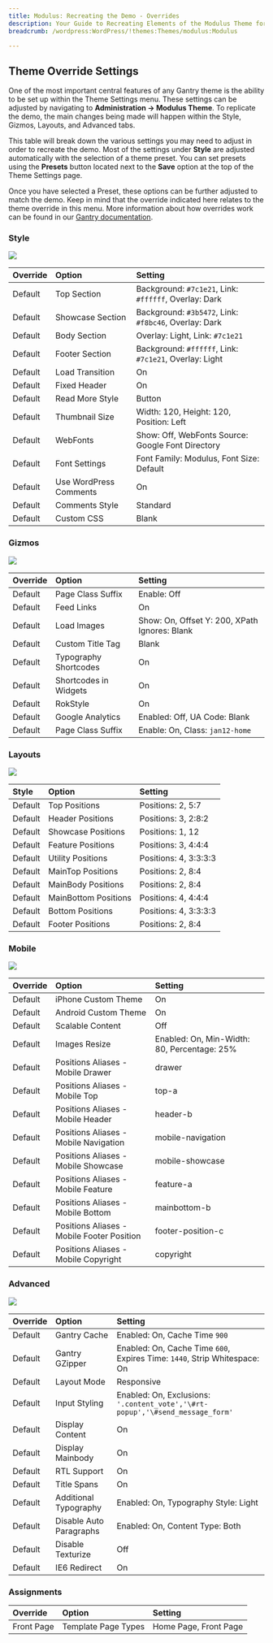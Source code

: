 ```yaml
---
title: Modulus: Recreating the Demo - Overrides
description: Your Guide to Recreating Elements of the Modulus Theme for WordPress
breadcrumb: /wordpress:WordPress/!themes:Themes/modulus:Modulus

---
```


Theme Override Settings
-----
One of the most important central features of any Gantry theme is the ability to be set up within the Theme Settings menu. These settings can be adjusted by navigating to **Administration -> Modulus Theme**. To replicate the demo, the main changes being made will happen within the Style, Gizmos, Layouts, and Advanced tabs.

This table will break down the various settings you may need to adjust in order to recreate the demo. Most of the settings under **Style** are adjusted automatically with the selection of a theme preset. You can set presets using the **Presets** button located next to the **Save** option at the top of the Theme Settings page.

Once you have selected a Preset, these options can be further adjusted to match the demo. Keep in mind that the override indicated here relates to the theme override in this menu. More information about how overrides work can be found in our [Gantry documentation][override].

### Style

![][style]

| Override | Option                 | Setting                                                |  
| :------- | :--------------------- | :----------------------------------------------------- |  
| Default  | Top Section            | Background: `#7c1e21`, Link: `#ffffff`, Overlay: Dark  |  
| Default  | Showcase Section       | Background: `#3b5472`, Link: `#f8bc46`, Overlay: Dark  |  
| Default  | Body Section           | Overlay: Light, Link: `#7c1e21`                        |  
| Default  | Footer Section         | Background: `#ffffff`, Link: `#7c1e21`, Overlay: Light |  
| Default  | Load Transition        | On                                                     |  
| Default  | Fixed Header           | On                                                     |  
| Default  | Read More Style        | Button                                                 |  
| Default  | Thumbnail Size         | Width: 120, Height: 120, Position: Left                |  
| Default  | WebFonts               | Show: Off, WebFonts Source: Google Font Directory      |  
| Default  | Font Settings          | Font Family: Modulus, Font Size: Default               |  
| Default  | Use WordPress Comments | On                                                     |  
| Default  | Comments Style         | Standard                                               |  
| Default  | Custom CSS             | Blank                                                  |  

### Gizmos

![][gizmos]

| Override | Option                | Setting                                       |  
| :------- | :-------------------- | :-------------------------------------------- |  
| Default  | Page Class Suffix     | Enable: Off                                   |  
| Default  | Feed Links            | On                                            |  
| Default  | Load Images           | Show: On, Offset Y: 200, XPath Ignores: Blank |  
| Default  | Custom Title Tag      | Blank                                         |  
| Default  | Typography Shortcodes | On                                            |  
| Default  | Shortcodes in Widgets | On                                            |  
| Default  | RokStyle              | On                                            |  
| Default  | Google Analytics      | Enabled: Off, UA Code: Blank                  |  
| Default  | Page Class Suffix     | Enable: On, Class: `jan12-home`               |

### Layouts

![][layouts]

| Style   | Option               | Setting               |  
| :------ | :------------------- | :-------------------- |  
| Default | Top Positions        | Positions: 2, 5:7     |  
| Default | Header Positions     | Positions: 3, 2:8:2   |  
| Default | Showcase Positions   | Positions: 1, 12      |  
| Default | Feature Positions    | Positions: 3, 4:4:4   |  
| Default | Utility Positions    | Positions: 4, 3:3:3:3 |  
| Default | MainTop Positions    | Positions: 2, 8:4     |  
| Default | MainBody Positions   | Positions: 2, 8:4     |  
| Default | MainBottom Positions | Positions: 4, 4:4:4   |  
| Default | Bottom Positions     | Positions: 4, 3:3:3:3 |  
| Default | Footer Positions     | Positions: 2, 8:4     |  

### Mobile

![][layouts]

| Override    | Option                                     | Setting                                     |
| :---------- | :----------                                | :----------                                 |
| Default     | iPhone Custom Theme                        | On                                          |
| Default     | Android Custom Theme                       | On                                          |
| Default     | Scalable Content                           | Off                                         |
| Default     | Images Resize                              | Enabled: On, Min-Width: 80, Percentage: 25% |
| Default     | Positions Aliases - Mobile Drawer          | drawer                                      |
| Default     | Positions Aliases - Mobile Top             | top-a                                       |
| Default     | Positions Aliases - Mobile Header          | header-b                                    |
| Default     | Positions Aliases - Mobile Navigation      | mobile-navigation                           |
| Default     | Positions Aliases - Mobile Showcase        | mobile-showcase                             |
| Default     | Positions Aliases - Mobile Feature         | feature-a                                   |
| Default     | Positions Aliases - Mobile Bottom          | mainbottom-b                                |
| Default     | Positions Aliases - Mobile Footer Position | footer-position-c                           |
| Default     | Positions Aliases - Mobile Copyright       | copyright                                   |

### Advanced

![][advanced]

| Override | Option                  | Setting                                                                       |  
| :------- | :---------------------- | :---------------------------------------------------------------------------- |  
| Default  | Gantry Cache            | Enabled: On, Cache Time `900`                                                 |  
| Default  | Gantry GZipper          | Enabled: On, Cache Time `600`, Expires Time: `1440`, Strip Whitespace: On     |  
| Default  | Layout Mode             | Responsive                                                                    |  
| Default  | Input Styling           | Enabled: On, Exclusions: `'.content_vote','\#rt-popup','\#send_message_form'` |  
| Default  | Display Content         | On                                                                            |  
| Default  | Display Mainbody        | On                                                                            |  
| Default  | RTL Support             | On                                                                            |  
| Default  | Title Spans             | On                                                                            |  
| Default  | Additional Typography   | Enabled: On, Typography Style: Light                                          |  
| Default  | Disable Auto Paragraphs | Enabled: On, Content Type: Both                                               |  
| Default  | Disable Texturize       | Off                                                                           |  
| Default  | IE6 Redirect            | On                                                                            |  

### Assignments

| Override    | Option              | Setting               |
| :---------- | :----------         | :----------           |
| Front Page  | Template Page Types | Home Page, Front Page |

[override]: http://docs.gantry.org/gantry4/configure
[advanced]: assets/setadvanced.jpeg
[layouts]: assets/setlayouts.jpeg
[gizmos]: assets/setgizmos.jpeg
[style]: assets/setstyle.jpeg
[mobile]: assets/setmobile.jpeg
